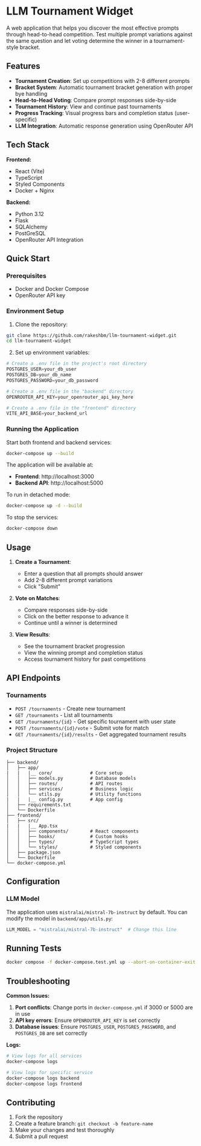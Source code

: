 # LLM Tournament Widget

A web application that helps you discover the most effective prompts through head-to-head competition. Test multiple prompt variations against the same question and let voting determine the winner in a tournament-style bracket.

## Features

- **Tournament Creation**: Set up competitions with 2-8 different prompts
- **Bracket System**: Automatic tournament bracket generation with proper bye handling
- **Head-to-Head Voting**: Compare prompt responses side-by-side
- **Tournament History**: View and continue past tournaments
- **Progress Tracking**: Visual progress bars and completion status (user-specific)
- **LLM Integration**: Automatic response generation using OpenRouter API

## Tech Stack

**Frontend:**
- React (Vite)
- TypeScript
- Styled Components
- Docker + Nginx

**Backend:**
- Python 3.12
- Flask
- SQLAlchemy
- PostGreSQL
- OpenRouter API Integration

## Quick Start

### Prerequisites
- Docker and Docker Compose
- OpenRouter API key

### Environment Setup

1. Clone the repository:
```bash
git clone https://github.com/rakeshbm/llm-tournament-widget.git
cd llm-tournament-widget
```

2. Set up environment variables:
```python
# Create a .env file in the project's root directory
POSTGRES_USER=your_db_user
POSTGRES_DB=your_db_name
POSTGRES_PASSWORD=your_db_password
```

```python
# Create a .env file in the "backend" directory
OPENROUTER_API_KEY=your_openrouter_api_key_here
```

```python
# Create a .env file in the "frontend" directory
VITE_API_BASE=your_backend_url
```

### Running the Application

Start both frontend and backend services:

```bash
docker-compose up --build
```

The application will be available at:
- **Frontend**: http://localhost:3000
- **Backend API**: http://localhost:5000

To run in detached mode:
```bash
docker-compose up -d --build
```

To stop the services:
```bash
docker-compose down
```

## Usage

1. **Create a Tournament**:
   - Enter a question that all prompts should answer
   - Add 2-8 different prompt variations
   - Click "Submit"

2. **Vote on Matches**:
   - Compare responses side-by-side
   - Click on the better response to advance it
   - Continue until a winner is determined

3. **View Results**:
   - See the tournament bracket progression
   - View the winning prompt and completion status
   - Access tournament history for past competitions

## API Endpoints

### Tournaments
- `POST /tournaments` - Create new tournament
- `GET /tournaments` - List all tournaments
- `GET /tournaments/{id}` - Get specific tournament with user state
- `POST /tournaments/{id}/vote` - Submit vote for match
- `GET /tournaments/{id}/results` - Get aggregated tournament results

### Project Structure
```
├── backend/
│   ├── app/
|   |   |__ core/              # Core setup
│   │   ├── models.py          # Database models
│   │   ├── routes/            # API routes
│   │   ├── services/          # Business logic
│   │   └── utils.py           # Utility functions
|   |   |__ config.py          # App config            
│   ├── requirements.txt
│   └── Dockerfile
├── frontend/
│   ├── src/
|   |   |__ App.tsx
│   │   ├── components/        # React components
│   │   ├── hooks/             # Custom hooks
│   │   ├── types/             # TypeScript types
│   │   └── styles/            # Styled components
│   ├── package.json
│   └── Dockerfile
└── docker-compose.yml
```

## Configuration


### LLM Model

The application uses `mistralai/mistral-7b-instruct` by default. You can modify the model in `backend/app/utils.py`:

```python
LLM_MODEL = "mistralai/mistral-7b-instruct"  # Change this line
```

## Running Tests

```bash
docker compose -f docker-compose.test.yml up --abort-on-container-exit --build
```

## Troubleshooting

**Common Issues:**

1. **Port conflicts**: Change ports in `docker-compose.yml` if 3000 or 5000 are in use
2. **API key errors**: Ensure `OPENROUTER_API_KEY` is set correctly
3. **Database issues**: Ensure `POSTGRES_USER`, `POSTGRES_PASSWORD`, and `POSTGRES_DB` are set correctly

**Logs:**
```bash
# View logs for all services
docker-compose logs

# View logs for specific service
docker-compose logs backend
docker-compose logs frontend
```

## Contributing

1. Fork the repository
2. Create a feature branch: `git checkout -b feature-name`
3. Make your changes and test thoroughly
4. Submit a pull request
